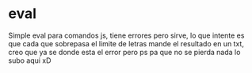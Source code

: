 # eval
 Simple eval para comandos js, tiene errores pero sirve, lo que intente es que cada que sobrepasa el limite de letras mande el resultado en un txt, creo que ya se donde esta el error pero ps pa que no se pierda nada lo subo aqui xD 
